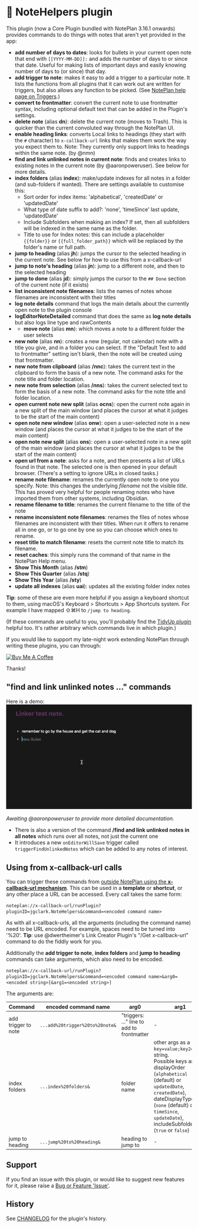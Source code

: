 # 📙 NoteHelpers plugin
This plugin (now a Core Plugin bundled with NotePlan 3.16.1 onwards) provides commands to do things with notes that aren't yet provided in the app:

- **add number of days to dates**: looks for bullets in your current open note that end with `[[YYYY-MM-DD]]:` and adds the number of days to or since that date. Useful for making lists of important days and easily knowing number of days to (or since) that day.
- **add trigger to note**: makes it easy to add a trigger to a particular note. It lists the functions from all plugins that it can work out are written for triggers, but also allows any function to be picked. (See [NotePlan help page on Triggers](https://help.noteplan.co/article/173-plugin-note-triggers).)
- **convert to frontmatter**: convert the current note to use frontmatter syntax, including optional default text that can be added in the Plugin's settings.
- **delete note** (alias **dn**): delete the current note (moves to Trash). This is quicker than the current convoluted way through the NotePlan UI.
- **enable heading links**: converts Local links to headings (they start with the `#` character) to `x-callback-url` links that makes them work the way you expect them to. Note: They currently only support links to headings within the same note.  (by @nmn)
- **find and link unlinked notes in current note**: finds and creates links to existing notes in the current note (by @aaronpoweruser). See below for more details.
- **index folders** (alias **index**): make/update indexes for all notes in a folder (and sub-folders if wanted). There are settings available to customise this:
  - Sort order for index items: 'alphabetical', 'createdDate' or 'updatedDate'
  - What type of date suffix to add?: 'none', 'timeSince' last update, 'updatedDate'
  - Include Subfolders when making an index? If set, then all subfolders will be indexed in the same name as the folder.
  - Title to use for Index notes: this can include a placeholder `{{folder}}` or `{{full_folder_path}}` which will be replaced by the folder's name or full path.
- **jump to heading** (alias **jh**): jumps the cursor to the selected heading in the current note. See below for how to use this from a x-callback-url
- **jump to note's heading** (alias **jn**): jump to a different note, and then to the selected heading
- **jump to done** (alias **jd**): simply jumps the cursor to the `## Done` section of the current note (if it exists)
- **list inconsistent note filenames**: lists the names of notes whose filenames are inconsistent with their titles
- **log note details** command that logs the main details about the currently open note to the plugin console
- **logEditorNoteDetailed** command that does the same as **log note details** but also logs line type and rawContents
- - **move note** (alias **mn**): which moves a note to a different folder the user selects
- **new note** (alias **nn**): creates a new (regular, not calendar) note with a title you give, and in a folder you can select. If the "Default Text to add to frontmatter" setting isn't blank, then the note will be created using that frontmatter.
- **new note from clipboard** (alias **/nnc**): takes the current text in the clipboard to form the basis of a new note. The command asks for the note title and folder location.
- **new note from selection** (alias **/nns**): takes the current selected text to form the basis of a new note. The command asks for the note title and folder location.
- **open current note new split** (alias **ocns**): open the current note again in a new split of the main window (and places the cursor at what it judges to be the start of the main content)
- **open note new window** (alias **onw**): open a user-selected note in a new window (and places the cursor at what it judges to be the start of the main content)
- **open note new split** (alias **ons**): open a user-selected note in a new split of the main window (and places the cursor at what it judges to be the start of the main content)
- **open url from a note**: asks for a note, and then presents a list of URLs found in that note. The selected one is then opened in your default browser. (There's a setting to ignore URLs in closed tasks.)
- **rename note filename**: renames the currently open note to one you specify. Note: this changes the underlying _filename_ not the visible _title_. This has proved very helpful for people renaming notes who have imported them from other systems, including Obsidian.
- **rename filename to title**: renames the current filename to the title of the note
- **rename inconsistent note filenames**: renames the files of notes whose filenames are inconsistent with their titles. When run it offers to rename all in one go, or to go one by one so you can choose which ones to rename.
- **reset title to match filename**: resets the current note title to match its filename.
- **reset caches**: this simply runs the command of that name in the NotePlan Help menu.
- **Show This Month** (alias **/stm**)
- **Show This Quarter** (alias **/stq**)
- **Show This Year** (alias **/sty**)
- **update all indexes** (alias **uai**): updates all the existing folder index notes

**Tip**: some of these are even more helpful if you assign a keyboard shortcut to them, using macOS's Keyboard > Shortcuts > App Shortcuts system. For example I have mapped ⇧⌘H to `/jump to heading`.

(If these commands are useful to you, you'll probably find the [TidyUp plugin](https://github.com/NotePlan/plugins/blob/main/np.Tidy/) helpful too. It's rather arbitrary which commands live in which plugin.)

If you would like to support my late-night work extending NotePlan through writing these plugins, you can through:

[<img width="200px" alt="Buy Me A Coffee" src="https://www.buymeacoffee.com/assets/img/guidelines/download-assets-sm-2.svg" />](https://www.buymeacoffee.com/revjgc)

Thanks!

## "find and link unlinked notes ..." commands
Here is a demo:
![Unlinked notes demo](docs/unlinked_note_demo.gif) 

_Awaiting @aaronpoweruser to provide more detailed documentation._

- There is also a version of the command **/find and link unlinked notes in all notes** which runs over all notes, not just the current one
- It introduces a new `onEditorWillSave` trigger called `triggerFindUnlinkedNotes` which can be added to any notes of interest.

## Using from x-callback-url calls
You can trigger these commands from [outside NotePlan using the **x-callback-url mechanism**](https://help.noteplan.co/article/49-x-callback-url-scheme#runplugin). This can be used in a **template** or **shortcut**, or any other place a URL can be accessed. Every call takes the same form:
```
noteplan://x-callback-url/runPlugin?pluginID=jgclark.NoteHelpers&command=<encoded command name>
```
As with all x-callback-urls, all the arguments (including the command name) need to be URL encoded. For example, spaces need to be turned into '%20'.  **Tip**: use @dwertheimer's Link Creator Plugin's "/Get x-callback-url" command to do the fiddly work for you.

Additionally the **add trigger to note**, **index folders** and **jump to heading** commands can take arguments, which also need to be encoded. 
```
noteplan://x-callback-url/runPlugin?pluginID=jgclark.NoteHelpers&command=<encoded command name>&arg0=<encoded string>[&arg1=<encoded string>]
```
The arguments are:

| Command | encoded command name | arg0 | arg1 |
|-----|-------------|-----|-----|
| add trigger to note | `...add%20trigger%20to%20note&` | "triggers: ..." line to add to frontmatter | - |
| index folders | `...index%20folders&` | folder name | other args as a `key=value;key2=value` string.<br />Possible keys are displayOrder (`alphabetical` (default) or `updatedDate`, `createdDate`),  dateDisplayType (`none` (default) or `timeSince`, `updateDate`), includeSubfolders (`true` or `false`) |
| jump to heading | `...jump%20to%20heading&` | heading to jump to | - |

## Support
If you find an issue with this plugin, or would like to suggest new features for it, please raise a [Bug or Feature 'Issue'](https://github.com/NotePlan/plugins/issues).

## History
See [CHANGELOG](CHANGELOG.md) for the plugin's history.
